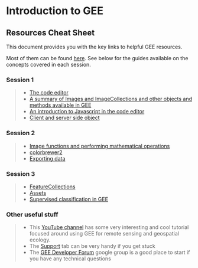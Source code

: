 # Introduction to GEE
## Resources Cheat Sheet 

This document provides you with the key links to helpful GEE resources.  

Most of them can be found [here](https://developers.google.com/earth-engine). See below for the guides available on the concepts covered in each session.  


### Session 1
>* [The code editor](https://developers.google.com/earth-engine/guides/playground)
>* [A summary of Images and ImageCollections and other objects and methods available in GEE](https://developers.google.com/earth-engine/guides/objects_methods_overview)
>* [An introduction to Javascript in the code editor](https://developers.google.com/earth-engine/tutorials/tutorial_js_01)
>* [Client and server side object](https://developers.google.com/earth-engine/guides/client_server)


### Session 2 
>* [Image functions and performing mathematical operations](https://developers.google.com/earth-engine/guides/image_math)
>* [colorbrewer2](https://colorbrewer2.org/#type=sequential&scheme=BuGn&n=3)
>* [Exporting data](https://developers.google.com/earth-engine/guides/exporting)

### Session 3 
>* [FeatureCollections](https://developers.google.com/earth-engine/guides/feature_collections)
>* [Assets](https://developers.google.com/earth-engine/guides/asset_manager)
>* [Supervised classification in GEE](https://developers.google.com/earth-engine/guides/classification)


### Other useful stuff 
>* This [YouTube channel](https://www.youtube.com/channel/UCPZMj2ykE9pgJGV1r0kXQMg) has some very interesting and cool tutorial focused around using GEE for remote sensing and geospatial ecology.
>* The [Support]() tab can be very handy if you get stuck
>* The [GEE Developer Forum](https://groups.google.com/g/google-earth-engine-developers) google group is a good place to start if you have any technical questions